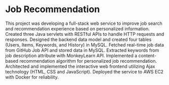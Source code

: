 # Job Recommendation
This project was developing a full-stack web service to improve job search and recommendation experience based on personalized information.
Created three Java servlets with RESTful APIs to handle HTTP requests and responses.
Designed the backend data model and created four tables (Users, Items, Keywords, and History) in MySQL.
Fetched real-time job data from GitHub Job API and stored data in MySQL.
Extracted keywords from job description attribute with MonkeyLearn API.
Implemented a content-based recommendation algorithm for personalized job recommendation.
Architected and implemented the interactive web frontend utilizing Ajax technology (HTML, CSS and JavaScript).
Deployed the service to AWS EC2 with Docker for reliability.

